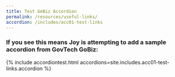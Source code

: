 ```yaml
---
title: Test GeBiz Accordion
permalink: /resources/useful-links/
accordion: /includes/acc01-test-links
---
```


### If you see this means Joy is attempting to add a sample accordion from GovTech GoBiz:

{% include accordiontest.html accordions=site.includes.acc01-test-links.accordion %}
